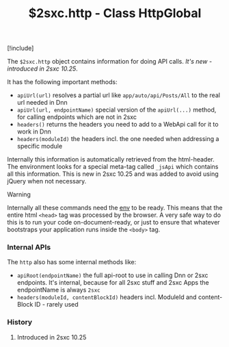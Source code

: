﻿---
uid: Api.Js.InPage.HttpGlobal
title: $2sxc.http - Class HttpGlobal
---

[!include[](~/pages/basics/stack/_shared-float-summary.md)]
<style>.context-box-summary .interact-2sxc { visibility: visible; } </style>

The `$2sxc.http` object contains information for doing API calls. _It's new - introduced in 2sxc 10.25_.

It has the following important methods:

* `apiUrl(url)` resolves a partial url like `app/auto/api/Posts/All` to the real url needed in Dnn
* `apiUrl(url, endpointName)` special version of the `apiUrl(...)` method, for calling endpoints which are not in 2sxc
* `headers()` returns the headers you need to add to a WebApi call for it to work in Dnn
* `headers(moduleId)` the headers incl. the one needed when addressing a specific module

Internally this information is automatically retrieved from the html-header. 
The environment looks for a special meta-tag called `_jsApi` which contains all this information. 
This is new in 2sxc 10.25 and was added to avoid using jQuery when not necessary. 

> [!WARNING]
> Internally all these commands need the [env](xref:JsCode.2sxcApi.$2sxc.Env) to be ready. 
> This means that the entire html `<head>` tag was processed by the browser. 
> A very safe way to do this is to run your code on-document-ready, 
> or just to ensure that whatever bootstraps your application runs inside the `<body>` tag. 

### Internal APIs

The `http` also has some internal methods like:

* `apiRoot(endpointName)` the full api-root to use in calling Dnn or 2sxc endpoints. It's internal, because for all 2sxc stuff and 2sxc Apps the endpointName is always `2sxc`
* `headers(moduleId, contentBlockId)` headers incl. ModuleId and content-Block ID - rarely used

### History

1. Introduced in 2sxc 10.25

